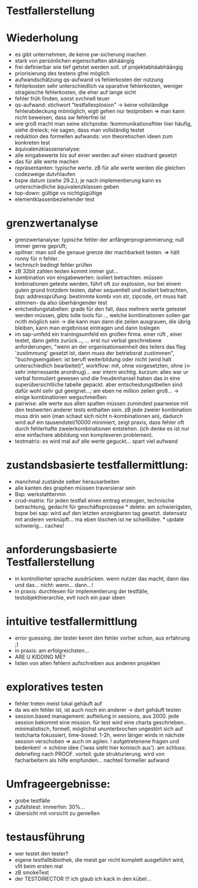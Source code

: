 Testfallerstellung
======
Wiederholung
===
 * es gibt unternehmen, de keine pw-sicherung machen
 * stark von persönlichen eigenschaften abhäängig
 * frei definierbar wie tief getstet werden soll. of projektabhäabhäängig
 * priorisierung des testens gfrei möglich
 * aufwandschätzung qs-aufwand vs fehlerkosten der nutzung
 * fehlerkosten sehr unterschiedlich va oparative fehlerkosten, weniger strageische fehlerkosten, die eher auf lange sicht
  * fehler früh finden, sonst svchnell teuer
  * qs-aufwand: stichwort "testfallexplosion" -> keine vollständige fehlerabdeckung mömöglich, eigtl gehen nur testproben
  => man kann nicht beweisen, dass sw fehlerfrei ist
  * wie groß macht man seine stichprobe: !kommunikationsfhler hier häufig, siehe dreieck; nie sagen, dass man vollständig testet
  * reduktion des formellen aufwands: von theoretischen ideen zum konkreten test
  * äquivalenzklassenanalyse:
   * alle eingabewerte bis auf einer werden auf einen stadnard gesetzt
   * das für alle werte machen
   * repräsentanten: typische werte. zB für alle werte werden die gleichen codezweige dutvhlaufen
   * bspw datum (siehe 29.2.), je nach implementierung kann es unterschiedliche äquivalenzklassen geben
   * top-down: gültige vs nichtgügültige
   * elementklassenbeziehender test

grenzwertanalyse
===
 * grenzwertanalyse: typische fehler der anfängerprogrammierung; null immer gerne geprüft;
 * spillner: man soll die genaue grenze der machbarkeit testen. => hält ronny für n fehler.
 * technisch bedingt fehler prüfen
 * zB 32bit zahlen testen kommt immer gut...
 * kombination von eingabewerten: isoliert betrachten. müssen kmbinationen geteste werden, führt oft zur explosion, nur bei einem guten grund trotzdem testen, daher sequentiell und isoliert betrachten, bsp: addressprüfung: bestimmte kombi von str, zipcode, ort muss halt stimmen- da also überhängender test
 * entcheidungstabellen: grade für den fall, dass mehrere werte getestet werden müssen, gibts tolle tools für..., welche kombinationen sollen gar ncith möglich sein -> die kann man dann die zeilen ausgrauen, die übrig bleiben, kann man ergebnisse eintragen und dann loslegen
 * im sap-umfeld ein trainingsumfeld ein großen firma. einer rüft , einer testet, dann gehts zurück..., ... erst nur verbal geschriebene anforderungen, "wenn an der organisationseinheit des teilers das flag 'zustimmung' gesetzt ist, dann muss der betriebsrat zustimmen", "buchngseingaben: ist berufl weiterbildung oder nicht (wird halt unterschiedlich bearbeitet)", workflow: mit, ohne vorgesetzten, ohne (<- sehr interressante anordnug)... war intern wichtig. kurzum: alles war ur verbal formuliert gewesen und die freudenhansel haben das in eine superübersichtliche tabelle gepackt. aber entscheidungstbellen sind dafür wohl sehr gut geeignet...; am eben ne million zeilen groß... -> einige kombinationen wegschmeißen:
  * pairwise: alle werte aus allen spalten müssen zumindest paarweise mit den testwerten anderer tests enthalten sein. zB jede zweier kombination muss drin sein (man schaut sich nicht n-kombinationen an), dadurch wird auf ein tausendstel/10000 minimiert, zeigt praxis, dass fehler oft durch fehlerhafte zweierkombinationen entstehen. (ich denke es ist nur eine einfachere abbildung von komplexeren problemen).
  * testmatrix: es wird mal auf alle werte geguckt... spart viel aufwand

zustandsbasierte testfallermittlung:
===
   * manchmal zustände selber herausarbeiten
   * alle kanten des graphen müssen traversierar sein
   * Bsp: werkstatttermin
   * crud-matrix: für jeden testfall einen eintrag erzeugen, technische betrachtung, gedacht für geschäftsprozesse
    * delete: am schwierigsten, bspw bei sap: wird auf den letzten anzeigbaren tag gesetzt. datensatz mit anderen verknüpft... ma eben löschen ist ne scheißidee.
    * update schwierig... caches!

anforderungsbasierte Testfallerstellung
===
 * in kontrollierter sprache ausdrücken. wenn nutzer das macht, dann das und das... nicht: wenn... dann...!
 * in praxis: durchlesen für implementierung der testfälle, testobjekthierarchie, evtl noch ein paar ideen

intuitive testfallermittlung
===
 * error guessing. der tester kennt den fehler vorher schon, aus erfahrung ;)
 * in praxis: am erfolgreichsten...
 * ARE U KIDDING ME?
 * listen von alten fehlern aufschreiben aus anderen projekten

exploratives testen
===
 * fehler treten meist lokal gehäuft auf
 * da wo ein fehler ist, ist auch noch ein anderer -> dort gehäuft testen
 * session.based management: aufteilung in sessions, aus 2000. jede session bekommt eine mission. für test wird eine charta geschrieben.. minimalistisch, formell, möglichst ununterbrochen ungestört sich auf testcharta fokussiert, time-boxed: 1-2h, wenn länger wirds in nächste session verschoben => auch im agilen. ! aufgetretenene fragen und bedenken! -> schöne idee ('iwas sieht hier komisch aus'). am schluss: debriefing nach PROOF. vorteil: gute strukturierung. wird von facharbeitern als hilfe empfunden... nachteil formeller aufwand

 Umfrageergebnisse:
 ===
  * grobe testfälle
  * zufallstest: immerhin: 30%...
  * übersicht mit vorsicht zu genießen

  testausführung
  ===
   * wer testet den tester?
   * eigene testfallbibiothek, die meist gar nicht komplett ausgeführt wird, vllt beim ersten mal
   * zB smokeTest
   * der TESTDIRECTOR !!! ich glaub ich kack in den kübel...
